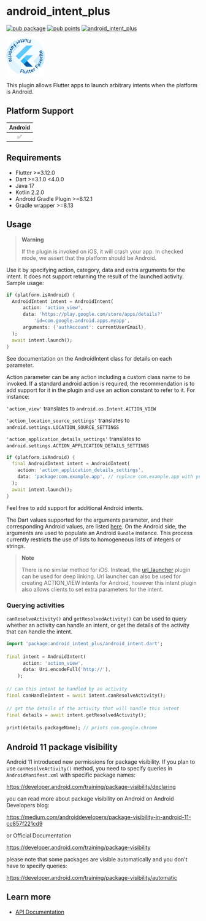 # android_intent_plus

[![pub package](https://img.shields.io/pub/v/android_intent_plus.svg)](https://pub.dev/packages/android_intent_plus)
[![pub points](https://img.shields.io/pub/points/android_intent_plus?color=2E8B57&label=pub%20points)](https://pub.dev/packages/android_intent_plus/score)
[![android_intent_plus](https://github.com/fluttercommunity/plus_plugins/actions/workflows/android_intent_plus.yaml/badge.svg)](https://github.com/fluttercommunity/plus_plugins/actions/workflows/android_intent_plus.yaml)

[<img src="../../assets/flutter-favorite-badge.png" width="100" />](https://flutter.dev/docs/development/packages-and-plugins/favorites)

This plugin allows Flutter apps to launch arbitrary intents when the platform is Android.

## Platform Support

| Android |
| :-----: |
|   ✅    |

## Requirements

- Flutter >=3.12.0
- Dart >=3.1.0 <4.0.0
- Java 17
- Kotlin 2.2.0
- Android Gradle Plugin >=8.12.1
- Gradle wrapper >=8.13

## Usage

> **Warning**
>
> If the plugin is invoked on iOS, it will crash your app. In checked mode, we assert that the platform should be Android.

Use it by specifying action, category, data and extra arguments for the intent.
It does not support returning the result of the launched activity. Sample usage:

```dart
if (platform.isAndroid) {
  AndroidIntent intent = AndroidIntent(
      action: 'action_view',
      data: 'https://play.google.com/store/apps/details?'
          'id=com.google.android.apps.myapp',
      arguments: {'authAccount': currentUserEmail},
  );
  await intent.launch();
}
```

See documentation on the AndroidIntent class for details on each parameter.

Action parameter can be any action including a custom class name to be invoked.
If a standard android action is required, the recommendation is to add support
for it in the plugin and use an action constant to refer to it. For instance:

`'action_view'` translates to `android.os.Intent.ACTION_VIEW`

`'action_location_source_settings'` translates to `android.settings.LOCATION_SOURCE_SETTINGS`

`'action_application_details_settings'` translates to `android.settings.ACTION_APPLICATION_DETAILS_SETTINGS`

```dart
if (platform.isAndroid) {
  final AndroidIntent intent = AndroidIntent(
    action: 'action_application_details_settings',
    data: 'package:com.example.app', // replace com.example.app with your applicationId
  );
  await intent.launch();
}

```

Feel free to add support for additional Android intents.

The Dart values supported for the arguments parameter, and their corresponding
Android values, are listed [here](https://flutter.dev/platform-channels/#codec).
On the Android side, the arguments are used to populate an Android `Bundle`
instance. This process currently restricts the use of lists to homogeneous lists
of integers or strings.

> **Note**
>
> There is no similar method for iOS. Instead, the
> [url_launcher](https://pub.dartlang.org/packages/url_launcher) plugin
> can be used for deep linking. Url launcher can also be used for creating
> ACTION_VIEW intents for Android, however this intent plugin also allows
> clients to set extra parameters for the intent.

### Querying activities
`canResolveActivity()` and `getResolvedActivity()` can be used to query whether an activity can handle an intent,
or get the details of the activity that can handle the intent.

```dart
import 'package:android_intent_plus/android_intent.dart';

final intent = AndroidIntent(
      action: 'action_view',
      data: Uri.encodeFull('http://'),
    );

// can this intent be handled by an activity
final canHandleIntent = await intent.canResolveActivity();

// get the details of the activity that will handle this intent
final details = await intent.getResolvedActivity();

print(details.packageName); // prints com.google.chrome
```

## Android 11 package visibility

Android 11 introduced new permissions for package visibility.
If you plan to use `canResolveActivity()` method, you need to specify queries in `AndroidManifest.xml` with specific package names:

https://developer.android.com/training/package-visibility/declaring

you can read more about package visibility on Android on Android Developers blog:

https://medium.com/androiddevelopers/package-visibility-in-android-11-cc857f221cd9

or Official Documentation

https://developer.android.com/training/package-visibility

please note that some packages are visible automatically and you don't have to specify queries:

https://developer.android.com/training/package-visibility/automatic

## Learn more

- [API Documentation](https://pub.dev/documentation/android_intent_plus/latest/)
